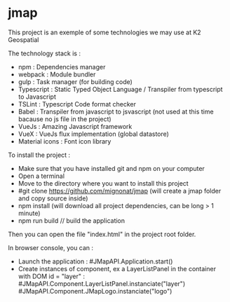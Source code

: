# jmap
This project is an exemple of some technologies we may use at K2 Geospatial

The technology stack is :
 - npm              : Dependencies manager
 - webpack          : Module bundler
 - gulp             : Task manager (for building code)
 - Typescript       : Static Typed Object Language / Transpiler from typescript to Javascript
 - TSLint           : Typescript Code format checker
 - Babel            : Transpiler from javascript to jsvascript (not used at this time bacause no js file in the project)
 - VueJs            : Amazing Javascript framework
 - VueX             : VueJs flux implementation (global datastore)
 - Material icons   : Font icon library

 To install the project :
 - Make sure that you have installed git and npm on your computer
 - Open a terminal
 - Move to the directory where you want to install this project
 - #git clone https://github.com/mignonat/jmap (will create a jmap folder and copy source inside)
 - npm install (will download all project dependencies, can be long > 1 minute)
 - npm run build // build the application

Then you can open the file "index.html" in the project root folder.

In browser console, you can :
   - Launch the application  :
    #JMapAPI.Application.start()
   - Create instances of component, ex a LayerListPanel in the container with DOM id = "layer" : 
    #JMapAPI.Component.LayerListPanel.instanciate("layer")
    #JMapAPI.Component.JMapLogo.instanciate("logo")